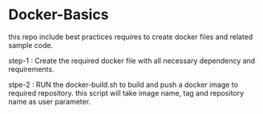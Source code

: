 # Docker-Basics
this repo include best practices requires to create docker files and related sample code.

step-1 : Create the required docker file with all necessary dependency and requirements.

stpe-2 : RUN the docker-build.sh to build and push a docker image to required repository. this script will take image name, tag and repository name as user parameter.
